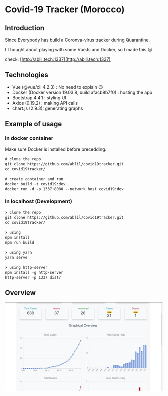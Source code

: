 # Covid-19 Tracker (Morocco)


## Introduction

Since Everybody has build a Coronva-virus tracker during Quarantine.

I Thought about playing with some VueJs and Docker, so I made this :smiley:

check: [http://ablil.tech:1337](http://ablil.tech:1337)

## Technologies

* Vue (@vue/cli 4.2.3) : No need to explain :wink:
* Docker (Docker version 19.03.8, build afacb8b7f0) : hosting the app
* Bootstrap 4.4.1 : styling UI
* Axios (0.19.2) : making API calls
* chart.js (2.9.3): generating graphs


## Example of usage

### In docker container

Make sure Docker is installed before precedding.

```
# clone the repo
git clone https://github.com/ablil/covid19tracker.git
cd covid19tracker/

# create container and run
docker build -t covid19:dev .
docker run -d -p 1337:8080 --network host covid19:dev
```

### In localhost (Development)

```
> clone the repo
git clone https://github.com/ablil/covid19tracker.git
cd covid19tracker/

> using
npm install
npm run build

> using yarn
yarn serve

> using http-server
npm install -g http-server
http-server -p 1337 dist/
```

## Overview

![overview](.img/overview.jpg)